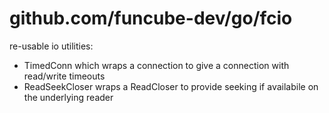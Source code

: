 # github.com/funcube-dev/go/fcio
re-usable io utilities:
- TimedConn which wraps a connection to give a connection with read/write timeouts
- ReadSeekCloser wraps a ReadCloser to provide seeking if availabile on the underlying reader

